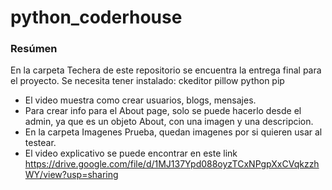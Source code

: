 # python_coderhouse
### Resúmen
En la carpeta Techera de este repositorio se encuentra la entrega final para el proyecto.
Se necesita tener instalado:
ckeditor
pillow
python
pip

- El video muestra como crear usuarios, blogs, mensajes. 
- Para crear info para el About page, solo se puede hacerlo desde el admin, ya que es un objeto About, con una imagen y una descripcion. 
- En la carpeta Imagenes Prueba, quedan imagenes por si quieren usar al testear. 
- El video explicativo se puede encontrar en este link https://drive.google.com/file/d/1MJ137Ypd088oyzTCxNPgpXxCVqkzzhWY/view?usp=sharing
